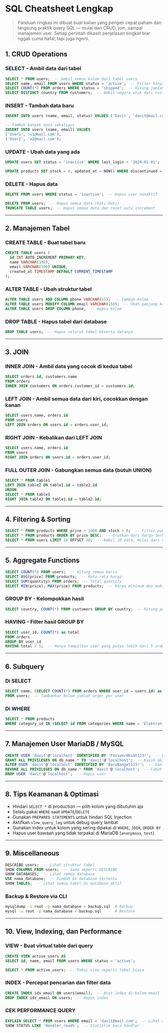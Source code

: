 # SQL Cheatsheet Lengkap

>Panduan ringkas ini dibuat buat kalian yang pengen cepat paham dan langsung praktik query SQL — mulai dari CRUD, join, sampai manajemen user. Setiap perintah dikasih penjelasan singkat biar nggak cuma hafal, tapi juga ngerti.


## 1. CRUD Operations

### SELECT - Ambil data dari tabel
```sql
SELECT * FROM users;  -- Ambil semua kolom dari tabel users
SELECT name, email FROM users WHERE status = 'active';  -- Filter hanya user yang aktif
SELECT COUNT(*) FROM orders WHERE status = 'shipped';  -- Hitung jumlah order yang dikirim
SELECT DISTINCT country FROM customers;  -- Ambil negara unik dari customers
```

### INSERT - Tambah data baru
```sql
INSERT INTO users (name, email, status) VALUES ('Davit', 'davit@mail.com', 'active');
```
```sql
-- Tambah banyak data sekaligus
INSERT INTO users (name, email) VALUES 
('User1', 'u1@mail.com'),
('User2', 'u2@mail.com');
```

### UPDATE - Ubah data yang ada
```sql
UPDATE users SET status = 'inactive' WHERE last_login < '2024-01-01';  -- Inaktivasi user lama
```
```sql
UPDATE products SET stock = 0, updated_at = NOW() WHERE discontinued = 1;  -- Set stok nol kalau sudah discontinued
```

### DELETE - Hapus data
```sql
DELETE FROM users WHERE status = 'inactive';  -- Hapus user nonaktif
```
```sql
DELETE FROM users;  -- Hapus semua data (hati-hati)
TRUNCATE TABLE users;  -- Hapus semua data dan reset auto_increment
```

---

## 2. Manajemen Tabel

### CREATE TABLE - Buat tabel baru
```sql
CREATE TABLE users (
  id INT AUTO_INCREMENT PRIMARY KEY,
  name VARCHAR(100),
  email VARCHAR(100) UNIQUE,
  created_at TIMESTAMP DEFAULT CURRENT_TIMESTAMP
);
```

### ALTER TABLE - Ubah struktur tabel
```sql
ALTER TABLE users ADD COLUMN phone VARCHAR(15);  -- Tambah kolom
ALTER TABLE users MODIFY COLUMN email VARCHAR(150);  -- Ubah panjang kolom
ALTER TABLE users DROP COLUMN phone;  -- Hapus kolom
```

### DROP TABLE - Hapus tabel dari database
```sql
DROP TABLE users;  -- Hapus seluruh tabel beserta datanya
```

---

## 3. JOIN

### INNER JOIN - Ambil data yang cocok di kedua tabel
```sql
SELECT orders.id, customers.name
FROM orders
INNER JOIN customers ON orders.customer_id = customers.id;
```

### LEFT JOIN - Ambil semua data dari kiri, cocokkan dengan kanan
```sql
SELECT users.name, orders.id
FROM users
LEFT JOIN orders ON users.id = orders.user_id;
```

### RIGHT JOIN - Kebalikan dari LEFT JOIN
```sql
SELECT users.name, orders.id
FROM users
RIGHT JOIN orders ON users.id = orders.user_id;
```

### FULL OUTER JOIN - Gabungkan semua data (butuh UNION)
```sql
SELECT * FROM table1
LEFT JOIN table2 ON table1.id = table2.id
UNION
SELECT * FROM table1
RIGHT JOIN table2 ON table1.id = table2.id;
```

---

## 4. Filtering & Sorting
```sql
SELECT * FROM products WHERE price > 1000 AND stock > 0;  -- Filter pakai kondisi
SELECT * FROM products ORDER BY price DESC;  -- Urutkan dari harga terbesar
SELECT * FROM users LIMIT 10 OFFSET 20;  -- Ambil 10 data, mulai dari data ke-21
```

---

## 5. Aggregate Functions
```sql
SELECT COUNT(*) FROM users;  -- Hitung semua baris
SELECT AVG(price) FROM products;  -- Rata-rata harga
SELECT SUM(quantity) FROM orders;  -- Total quantity
SELECT MIN(price), MAX(price) FROM products;  -- Harga minimum dan maksimum
```

### GROUP BY - Kelompokkan hasil
```sql
SELECT country, COUNT(*) FROM customers GROUP BY country;  -- Hitung pelanggan per negara
```

### HAVING - Filter hasil GROUP BY
```sql
SELECT user_id, COUNT(*) as total
FROM orders
GROUP BY user_id
HAVING total > 5;  -- Hanya tampilkan user yang punya lebih dari 5 order
```

---

## 6. Subquery

### Di SELECT
```sql
SELECT name, (SELECT COUNT(*) FROM orders WHERE user_id = users.id) as order_count
FROM users;  -- Tambahkan kolom jumlah order per user
```

### Di WHERE
```sql
SELECT * FROM products
WHERE category_id IN (SELECT id FROM categories WHERE name = 'Elektronik');
```

---

## 7. Manajemen User MariaDB / MySQL
```sql
CREATE USER 'davit'@'localhost' IDENTIFIED BY 'PasswordKuat123!';  -- Buat user baru
GRANT ALL PRIVILEGES ON db_name.* TO 'davit'@'localhost';  -- Kasih akses
ALTER USER 'davit'@'localhost' IDENTIFIED BY 'BaruBanget123!';  -- Ganti password
REVOKE ALL PRIVILEGES ON db_name.* FROM 'davit'@'localhost';  -- Cabut akses
DROP USER 'davit'@'localhost';  -- Hapus user
```

---

## 8. Tips Keamanan & Optimasi

- Hindari `SELECT *` di production — pilih kolom yang dibutuhin aja
- Selalu pakai `WHERE` saat `UPDATE`/`DELETE`
- Gunakan `PREPARED STATEMENTS` untuk hindari SQL Injection
- Aktifkan `slow_query_log` untuk debug query lambat
- Gunakan index untuk kolom yang sering dipakai di `WHERE`, `JOIN`, `ORDER BY`
- Hapus user bawaan yang tidak terpakai di MariaDB (`anonymous`, `test`)

---

## 9. Miscellaneous
```sql
DESCRIBE users;  -- Lihat struktur tabel
SHOW COLUMNS FROM users;  -- Sama seperti DESCRIBE
SHOW DATABASES;  -- Lihat semua database
USE nama_database;  -- Pindah ke database tertentu
SHOW TABLES;  -- Lihat semua tabel di database aktif
```

### Backup & Restore via CLI
```bash
mysqldump -u root -p nama_database > backup.sql  # Backup
mysql -u root -p nama_database < backup.sql      # Restore
```

---

## 10. View, Indexing, dan Performance

### VIEW - Buat virtual table dari query
```sql
CREATE VIEW active_users AS
SELECT id, name, email FROM users WHERE status = 'active';

SELECT * FROM active_users;  -- Pakai view seperti tabel biasa
```

### INDEX - Percepat pencarian dan filter data
```sql
CREATE INDEX idx_email ON users(email);  -- Buat index di kolom email
DROP INDEX idx_email ON users;  -- Hapus index
```

### CEK PERFORMANCE QUERY
```sql
EXPLAIN SELECT * FROM users WHERE email = 'davit@mail.com';  -- Lihat cara MySQL eksekusi query
SHOW STATUS LIKE 'Handler_read%';  -- Statistik baca handler
```
